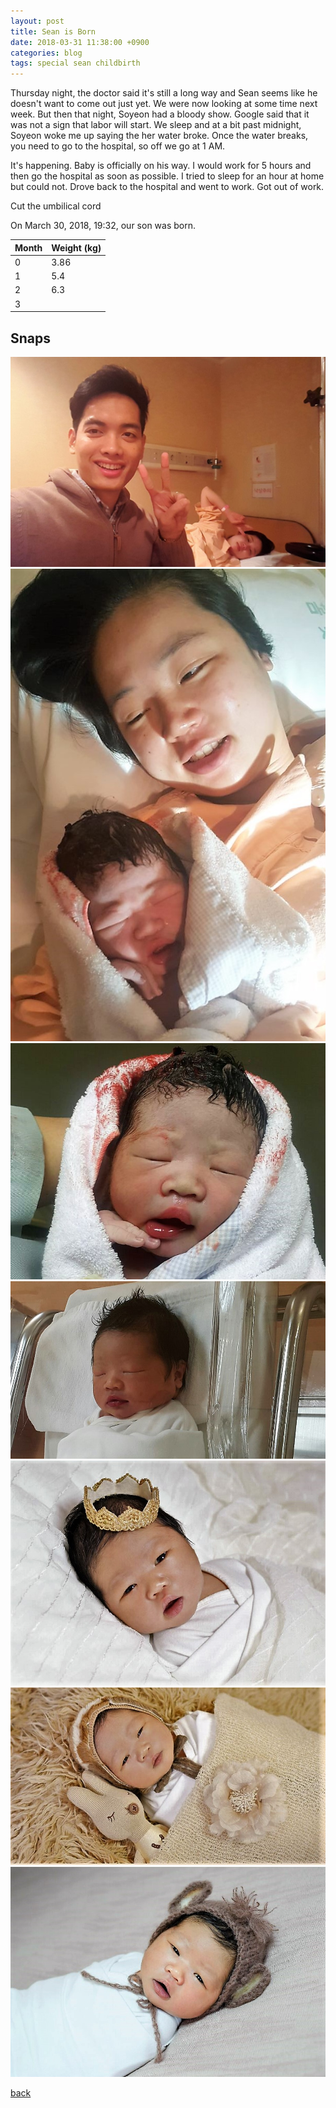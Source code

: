 ```yaml
---
layout: post
title: Sean is Born
date: 2018-03-31 11:38:00 +0900
categories: blog
tags: special sean childbirth
---
```


Thursday night, the doctor said it's still a long way and Sean seems like he doesn't want to come out just yet. We were now looking at some time next week. But then that night, Soyeon had a bloody show. Google said that it was not a sign that labor will start. We sleep and at a bit past midnight, Soyeon woke me up saying the her water broke. Once the water breaks, you need to go to the hospital, so off we go at 1 AM.

It's happening. Baby is officially on his way. I would work for 5 hours and then go the hospital as soon as possible. I tried to sleep for an hour at home but could not. Drove back to the hospital and went to work. Got out of work. 


Cut the umbilical cord

On March 30, 2018, 19:32, our son was born.

| Month | Weight (kg) |
| --------|---------|
| 0 | 3.86 |
| 1 | 5.4  |
| 2 | 6.3  |
| 3 | 

## Snaps

![](/assets/img/1803/20180330-prepain.jpg "It's happening")
![](/assets/img/1803/20180330-warriors.jpg "We did it!")
![](/assets/img/1803/20180330-freshlysqueezed.jpg "That's a handsome baby right there")
![](/assets/img/1803/20180330-bundleofjoy.jpg "Sleep tight, little one")
![](/assets/img/1804/20180402-littleprince1.jpg "Little Prince")
![](/assets/img/1804/20180402-littleprince2.jpg "Little Prince")
![](/assets/img/1804/20180402-littleprince3.jpg "Little Prince")

[back](/blog)
